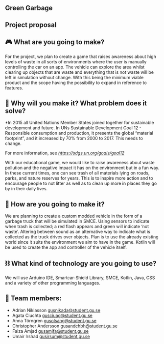 Green Garbage 
-------------

Project proposal
----------------

:video_game: What are you going to make?
---------------------------

For the project, we plan to create a game that raises awareness about high levels of waste in all sorts of environments where the user is manually controlling the car on an app. The vehicle can explore the area whilst clearing up objects that are waste and everything that is not waste will be left in simulation without change. With this being the minimum viable product and the scope having the possibility to expand in reference to features.

:deciduous_tree: Why will you make it? What problem does it solve?
-------------------------------------------------

*In 2015 all United Nations Member States joined together for sustainable development and future. In UNs Sustainable Development Goal 12 - Responsible consumption and production, it presents the global “material footprint”, and it increased by 70% from 2000 to 2017. This needs to change. 

For more information, see *https://sdgs.un.org/goals/goal12*

With our educational game, we would like to raise awareness about waste pollution and the negative impact it has on the environment but in a fun way. In these current times, one can see trash of all materials lying on roads, parks, and nature reserves for years. This is to inspire more action and to encourage people to not litter as well as to clean up more in places they go by in their daily lives.


:articulated_lorry: How are you going to make it?
-----------------------------

We are planning to create a custom modded vehicle in the form of a garbage truck that will be simulated in SMCE.
Using sensors to indicate when trash is collected; a red flash appears and green will indicate ‘not waste’.
Altering between sound as an alternative way to indicate what is collected as the truck drives over objects.
Plan is to use the already existing world since it suits the environment we aim to have in the game.
Kotlin will be used to create the app and controller of the vehicle itself.

:chains: What kind of technology are you going to use?
---------------------------------------------

We will use Arduino IDE, Smartcar-Shield Library, SMCE, Kotlin, Java, CSS and a variety of other programming languages.
		
:e-mail: Team members:
---------------------------------------------
- Adrian Niklasson gusnikada@student.gu.se
- Agata Ciuchta gusciuag@student.gu.se
- Anna Törngren gusolsang@student.gu.se
- Christopher Andersson gusandchbh@student.gu.se
- Faiza Amjad gusamjfa@student.gu.se
- Umair Irshad gusirsum@student.gu.se

 
